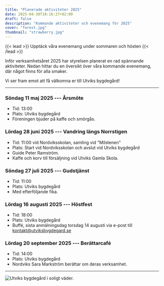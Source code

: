 ```yaml
---
title: "Planerade aktiviteter 2025"
date: 2025-04-30T18:16:27+02:00
draft: false
description: "Kommande aktiviteter och evenemang för 2025"
cover: "forest.jpg"
thumbnail: "strawberry.jpg"
---
```


{{< lead >}}
Upptäck våra evenemang under sommaren och hösten
{{< /lead >}}

Inför verksamhetsåret 2025 har styrelsen planerat en rad spännande aktiviteter. Nedan hittar du en översikt över våra kommande evenemang, där något finns för alla smaker.

Vi ser fram emot att få välkomna er till Utviks bygdegård!

---

### Söndag 11 maj 2025 --- Årsmöte

- Tid: 13:00
- Plats: Utviks bygdegård
- Föreningen bjuder på kaffe och smörgås.

### Lördag 28 juni 2025 --- Vandring längs Norrstigen

- Tid: 11:00 vid Nordviksskolan, samling vid "Milstenen"
- Plats: Start vid Nordviksskolan och avslut vid Utviks bygdegård
- Guide Peter Ramström.
- Kaffe och korv till försäljning vid Utviks Gamla Skola.

### Söndag 27 juli 2025 --- Gudstjänst

- Tid: 11:00
- Plats: Utviks bygdegård
- Med efterföljande fika.

### Lördag 16 augusti 2025 --- Höstfest

- Tid: 18:00
- Plats: Utviks bygdegård
- Buffé, sista anmälningsdag torsdag 14 augusti via e-post till <kontakt@utviksbygdegard.se>

### Lördag 20 september 2025 --- Berättarcafé

- Tid: 14:00
- Plats: Utviks bygdegård
- Nordviks Sara Markström berättar om deras verksamhet.

---

![Utviks bygdegård i soligt väder.](skolan_sida.jpg "Utviks Bygdegård i soligt väder.")
